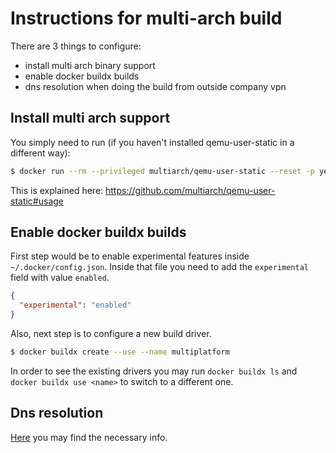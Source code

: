 # Instructions for multi-arch build
There are 3 things to configure:
- install multi arch binary support
- enable docker buildx builds
- dns resolution when doing the build from outside company vpn

## Install multi arch support
You simply need to run (if you haven't installed qemu-user-static in a different way):
```bash
$ docker run --rm --privileged multiarch/qemu-user-static --reset -p yes
```

This is explained here: https://github.com/multiarch/qemu-user-static#usage

## Enable docker buildx builds
First step would be to enable experimental features inside `~/.docker/config.json`.
Inside that file you need to add the `experimental` field with value `enabled`.
```json
{
  "experimental": "enabled"
}
```

Also, next step is to configure a new build driver.
```bash
$ docker buildx create --use --name multiplatform
```

In order to see the existing drivers you may run `docker buildx ls` and 
`docker buildx use <name>` to switch to a different one.

## Dns resolution
[Here](dns%20resolution%20for%20docker%20and%20buildx.md) you may find the necessary info.